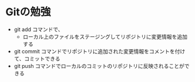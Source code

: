 # Gitの勉強
- git add コマンドで、
  - ローカル上のファイルをステージングしてリポジトリに変更情報を追加する
- git commit コマンドでリポジトリに追加された変更情報をコメントを付けて、コミットできる
- git push コマンドでローカルのコミットのリポジトリに反映されることができる
